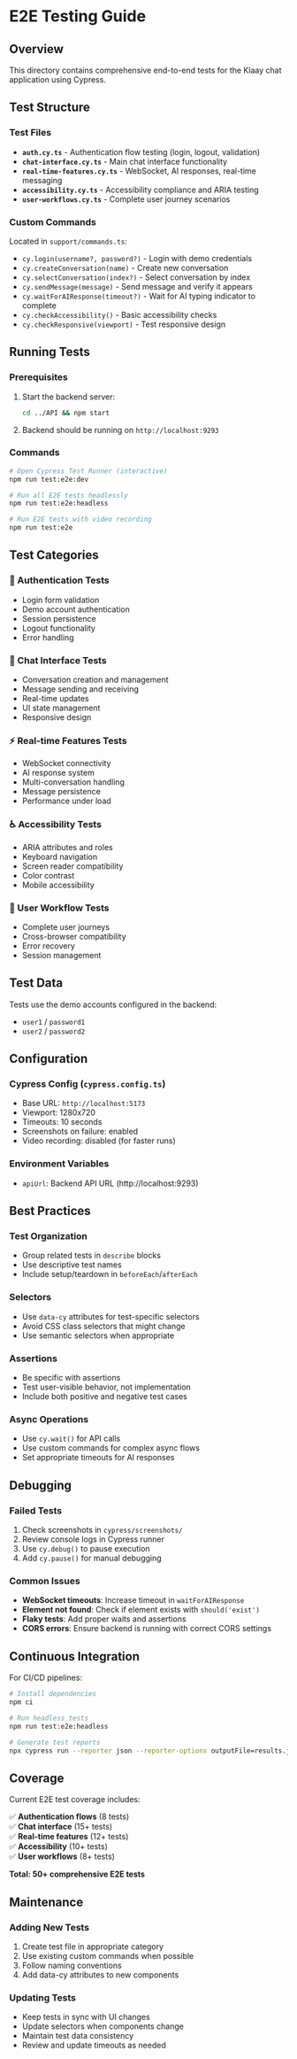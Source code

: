 # E2E Testing Guide

## Overview

This directory contains comprehensive end-to-end tests for the Klaay chat application using Cypress.

## Test Structure

### Test Files

- **`auth.cy.ts`** - Authentication flow testing (login, logout, validation)
- **`chat-interface.cy.ts`** - Main chat interface functionality 
- **`real-time-features.cy.ts`** - WebSocket, AI responses, real-time messaging
- **`accessibility.cy.ts`** - Accessibility compliance and ARIA testing
- **`user-workflows.cy.ts`** - Complete user journey scenarios

### Custom Commands

Located in `support/commands.ts`:

- `cy.login(username?, password?)` - Login with demo credentials
- `cy.createConversation(name)` - Create new conversation
- `cy.selectConversation(index?)` - Select conversation by index
- `cy.sendMessage(message)` - Send message and verify it appears
- `cy.waitForAIResponse(timeout?)` - Wait for AI typing indicator to complete
- `cy.checkAccessibility()` - Basic accessibility checks
- `cy.checkResponsive(viewport)` - Test responsive design

## Running Tests

### Prerequisites

1. Start the backend server:
   ```bash
   cd ../API && npm start
   ```

2. Backend should be running on `http://localhost:9293`

### Commands

```bash
# Open Cypress Test Runner (interactive)
npm run test:e2e:dev

# Run all E2E tests headlessly
npm run test:e2e:headless

# Run E2E tests with video recording
npm run test:e2e
```

## Test Categories

### 🔐 Authentication Tests
- Login form validation
- Demo account authentication
- Session persistence
- Logout functionality
- Error handling

### 💬 Chat Interface Tests
- Conversation creation and management
- Message sending and receiving
- Real-time updates
- UI state management
- Responsive design

### ⚡ Real-time Features Tests
- WebSocket connectivity
- AI response system
- Multi-conversation handling
- Message persistence
- Performance under load

### ♿ Accessibility Tests
- ARIA attributes and roles
- Keyboard navigation
- Screen reader compatibility
- Color contrast
- Mobile accessibility

### 🔄 User Workflow Tests
- Complete user journeys
- Cross-browser compatibility
- Error recovery
- Session management

## Test Data

Tests use the demo accounts configured in the backend:
- `user1` / `password1`
- `user2` / `password2`

## Configuration

### Cypress Config (`cypress.config.ts`)
- Base URL: `http://localhost:5173`
- Viewport: 1280x720
- Timeouts: 10 seconds
- Screenshots on failure: enabled
- Video recording: disabled (for faster runs)

### Environment Variables
- `apiUrl`: Backend API URL (http://localhost:9293)

## Best Practices

### Test Organization
- Group related tests in `describe` blocks
- Use descriptive test names
- Include setup/teardown in `beforeEach`/`afterEach`

### Selectors
- Use `data-cy` attributes for test-specific selectors
- Avoid CSS class selectors that might change
- Use semantic selectors when appropriate

### Assertions
- Be specific with assertions
- Test user-visible behavior, not implementation
- Include both positive and negative test cases

### Async Operations
- Use `cy.wait()` for API calls
- Use custom commands for complex async flows
- Set appropriate timeouts for AI responses

## Debugging

### Failed Tests
1. Check screenshots in `cypress/screenshots/`
2. Review console logs in Cypress runner
3. Use `cy.debug()` to pause execution
4. Add `cy.pause()` for manual debugging

### Common Issues
- **WebSocket timeouts**: Increase timeout in `waitForAIResponse`
- **Element not found**: Check if element exists with `should('exist')`
- **Flaky tests**: Add proper waits and assertions
- **CORS errors**: Ensure backend is running with correct CORS settings

## Continuous Integration

For CI/CD pipelines:

```bash
# Install dependencies
npm ci

# Run headless tests
npm run test:e2e:headless

# Generate test reports
npx cypress run --reporter json --reporter-options outputFile=results.json
```

## Coverage

Current E2E test coverage includes:

✅ **Authentication flows** (8 tests)  
✅ **Chat interface** (15+ tests)  
✅ **Real-time features** (12+ tests)  
✅ **Accessibility** (10+ tests)  
✅ **User workflows** (8+ tests)  

**Total: 50+ comprehensive E2E tests**

## Maintenance

### Adding New Tests
1. Create test file in appropriate category
2. Use existing custom commands when possible
3. Follow naming conventions
4. Add data-cy attributes to new components

### Updating Tests
- Keep tests in sync with UI changes
- Update selectors when components change
- Maintain test data consistency
- Review and update timeouts as needed
